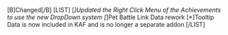 [B]Changed[/B]
[LIST]
[*]Updated the Right Click Menu of the Achievements to use the new DropDown system
[*]Pet Battle Link Data rework
[*]Tooltip Data is now included in KAF and is no longer a separate addon
[/LIST]